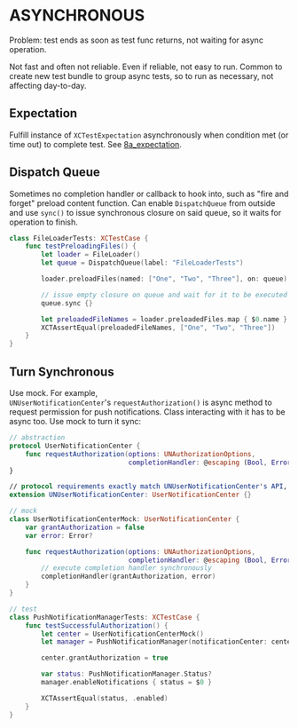 # ASYNCHRONOUS

Problem: test ends as soon as test func returns, not waiting for async operation.

Not fast and often not reliable. Even if reliable, not easy to run. Common to create new test bundle to group async tests, so to run as necessary, not affecting day-to-day.

## Expectation

Fulfill instance of `XCTestExpectation` asynchronously when condition met (or time out) to complete test. See [8a_expectation](./8a_expectation.md).

## Dispatch Queue

Sometimes no completion handler or callback to hook into, such as "fire and forget" preload content function. Can enable `DispatchQueue` from outside and use `sync()` to issue synchronous closure on said queue, so it waits for operation to finish.

```swift
class FileLoaderTests: XCTestCase {
    func testPreloadingFiles() {
        let loader = FileLoader()
        let queue = DispatchQueue(label: "FileLoaderTests")

        loader.preloadFiles(named: ["One", "Two", "Three"], on: queue)

        // issue empty closure on queue and wait for it to be executed
        queue.sync {}

        let preloadedFileNames = loader.preloadedFiles.map { $0.name }
        XCTAssertEqual(preloadedFileNames, ["One", "Two", "Three"])
    }
}
```

## Turn Synchronous

Use mock. For example, `UNUserNotificationCenter`'s `requestAuthorization()` is async method to request permission for push notifications. Class interacting with it has to be async too. Use mock to turn it sync:

```swift
// abstraction
protocol UserNotificationCenter {
    func requestAuthorization(options: UNAuthorizationOptions,
                              completionHandler: @escaping (Bool, Error?) -> Void)
}

// protocol requirements exactly match UNUserNotificationCenter's API, can conform easily
extension UNUserNotificationCenter: UserNotificationCenter {}

// mock
class UserNotificationCenterMock: UserNotificationCenter {
    var grantAuthorization = false
    var error: Error?

    func requestAuthorization(options: UNAuthorizationOptions,
                              completionHandler: @escaping (Bool, Error?) -> Void) {
        // execute completion handler synchronously
        completionHandler(grantAuthorization, error)
    }
}

// test
class PushNotificationManagerTests: XCTestCase {
    func testSuccessfulAuthorization() {
        let center = UserNotificationCenterMock()
        let manager = PushNotificationManager(notificationCenter: center)

        center.grantAuthorization = true

        var status: PushNotificationManager.Status?
        manager.enableNotifications { status = $0 }

        XCTAssertEqual(status, .enabled)
    }
}
```
